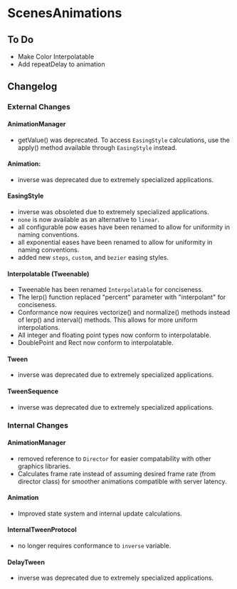 # ScenesAnimations

## To Do
- Make Color Interpolatable
- Add repeatDelay to animation

## Changelog

### External Changes

#### AnimationManager
- getValue() was deprecated. To access `EasingStyle` calculations, use the apply() method available through `EasingStyle` instead.

#### Animation:
- inverse was deprecated due to extremely specialized applications.

#### EasingStyle
- inverse was obsoleted due to extremely specialized applications.
- `none` is now available as an alternative to `linear`.
- all configurable pow eases have been renamed to allow for uniformity in naming conventions.
- all exponential eases have been renamed to allow for uniformity in naming conventions.
- added new `steps`, `custom`, and `bezier` easing styles.

#### Interpolatable (Tweenable)
- Tweenable has been renamed `Interpolatable` for conciseness.
- The lerp() function replaced "percent" parameter with "interpolant" for conciseness.
- Conformance now requires vectorize() and normalize() methods instead of lerp() and interval() methods.  This allows for more uniform interpolations.
- All integer and floating point types now conform to interpolatable.
- DoublePoint and Rect now conform to interpolatable.

#### Tween
- inverse was deprecated due to extremely specialized applications.

#### TweenSequence
- inverse was deprecated due to extremely specialized applications.


### Internal Changes

#### AnimationManager
- removed reference to `Director` for easier compatability with other graphics libraries.
- Calculates frame rate instead of assuming desired frame rate (from director class) for smoother animations compatible with server latency.

#### Animation
- Improved state system and internal update calculations.

#### InternalTweenProtocol
- no longer requires conformance to `inverse` variable.

#### DelayTween
- inverse was deprecated due to extremely specialized applications.
